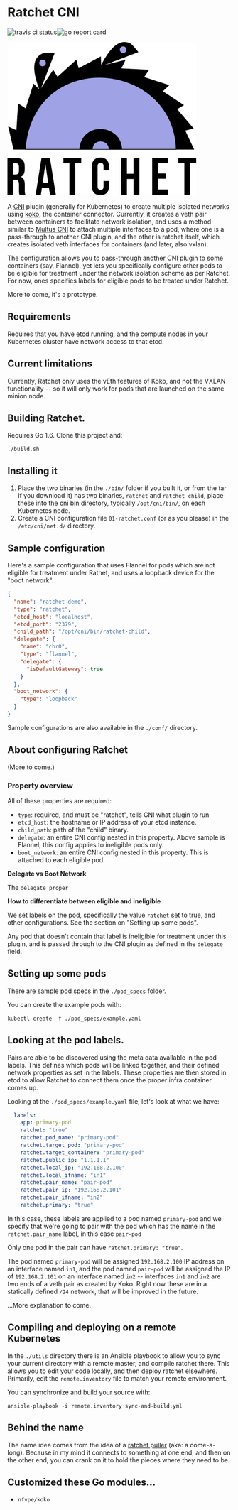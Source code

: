 # Ratchet CNI

![travis ci status](https://travis-ci.org/dougbtv/ratchet-cni.svg?branch=master)![go report card](https://goreportcard.com/badge/github.com/dougbtv/ratchet-cni)

![ratchet_logo][ratchet_logo]

A [CNI](https://github.com/containernetworking/cni) plugin (generally for Kubernetes) to create multiple isolated networks using [koko](https://github.com/redhat-nfvpe/koko), the container connector. Currently, it creates a veth pair between containers to facilitate network isolation, and uses a method similar to [Multus CNI](https://github.com/Intel-Corp/multus-cni) to attach multiple interfaces to a pod, where one is a pass-through to another CNI plugin, and the other is ratchet itself, which creates isolated veth interfaces for containers (and later, also vxlan).

The configuration allows you to pass-through another CNI plugin to some containers (say, Flannel), yet lets you specifically configure other pods to be eligible for treatment under the network isolation scheme as per Ratchet. For now, ones specifies labels for eligible pods to be treated under Ratchet.

More to come, it's a prototype.

## Requirements

Requires that you have [etcd](https://github.com/coreos/etcd) running, and the compute nodes in your Kubernetes cluster have network access to that etcd.

## Current limitations

Currently, Ratchet only uses the vEth features of Koko, and not the VXLAN functionality -- so it will only work for pods that are launched on the same minion node.

## Building Ratchet.

Requires Go 1.6. Clone this project and:

```
./build.sh
```

## Installing it

1. Place the two binaries (in the `./bin/` folder if you built it, or from the tar if you download it) has two binaries, `ratchet` and `ratchet child`, place these into the cni bin directory, typically `/opt/cni/bin/`, on each Kubernetes node.
2. Create a CNI configuration file `01-ratchet.conf` (or as you please) in the `/etc/cni/net.d/` directory.

## Sample configuration

Here's a sample configuration that uses Flannel for pods which are not eligible for treatment under Rathet, and uses a loopback device for the "boot network".

```json
{
  "name": "ratchet-demo",
  "type": "ratchet",
  "etcd_host": "localhost",
  "etcd_port": "2379",
  "child_path": "/opt/cni/bin/ratchet-child",
  "delegate": {
    "name": "cbr0",
    "type": "flannel",
    "delegate": {
      "isDefaultGateway": true
    }
  },
  "boot_network": {
    "type": "loopback"
  }
}
```

Sample configurations are also available in the `./conf/` directory.

## About configuring Ratchet

(More to come.)

### Property overview

All of these properties are required:

* `type`: required, and must be "ratchet", tells CNI what plugin to run
* `etcd_host`: the hostname or IP address of your etcd instance.
* `child_path`: path of the "child" binary.
* `delegate`: an entire CNI config nested in this property. Above sample is Flannel, this config applies to ineligible pods only.
* `boot_network`: an entire CNI config nested in this property. This is attached to each eligible pod.

**Delegate vs Boot Network**

The `delegate proper`

**How to differentiate between eligible and ineligible**

We set [labels](https://kubernetes.io/docs/concepts/overview/working-with-objects/labels/) on the pod, specifically the value `ratchet` set to true, and other configurations. See the section on "Setting up some pods".

Any pod that doesn't contain that label is ineligible for treatment under this plugin, and is passed through to the CNI plugin as defined in the `delegate` field.

## Setting up some pods

There are sample pod specs in the `./pod_specs` folder.

You can create the example pods with:

```
kubectl create -f ./pod_specs/example.yaml
```

## Looking at the pod labels.

Pairs are able to be discovered using the meta data available in the pod labels. This defines which pods will be linked together, and their defined network properties as set in the labels. These properties are then stored in etcd to allow Ratchet to connect them once the proper infra container comes up.

Looking at the `./pod_specs/example.yaml` file, let's look at what we have:

```yaml
  labels:
    app: primary-pod
    ratchet: "true"
    ratchet.pod_name: "primary-pod"
    ratchet.target_pod: "primary-pod"
    ratchet.target_container: "primary-pod"
    ratchet.public_ip: "1.1.1.1"
    ratchet.local_ip: "192.168.2.100"
    ratchet.local_ifname: "in1"
    ratchet.pair_name: "pair-pod"
    ratchet.pair_ip: "192.168.2.101"
    ratchet.pair_ifname: "in2"
    ratchet.primary: "true"
```

In this case, these labels are applied to a pod named `primary-pod` and we specify that we're going to pair with the pod which has the name in the `ratchet.pair_name` label, in this case `pair-pod`

Only one pod in the pair can have `ratchet.primary: "true"`.

The pod named `primary-pod` will be assigned `192.168.2.100` IP address on an interface named `in1`, and the pod named `pair-pod` will be assigned the IP of `192.168.2.101` on an interface named `in2` -- interfaces `in1` and `in2` are two ends of a veth pair as created by Koko. Right now these are in a statically defined `/24` network, that will be improved in the future.

...More explanation to come.

## Compiling and deploying on a remote Kubernetes

In the `./utils` directory there is an Ansible playbook to allow you to sync your current directory with a remote master, and compile ratchet there. This allows you to edit your code locally, and then deploy ratchet elsewhere. Primarily, edit the `remote.inventory` file to match your remote environment.

You can synchronize and build your source with:

```
ansible-playbook -i remote.inventory sync-and-build.yml
```



## Behind the name

The name idea comes from the idea of a [ratchet puller](https://en.wikipedia.org/wiki/Come-A-Long) (aka: a come-a-long). Because in my mind it connects to something at one end, and then on the other end, you can crank on it to hold the pieces where they need to be.

## Customized these Go modules...

* `nfvpe/koko`


[ratchet_logo]: docs/ratchet.png
